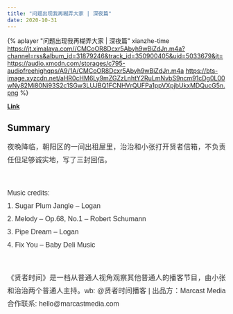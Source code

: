```yaml
---
title: "问题出现我再糊弄大家 | 深夜篇"
date: 2020-10-31
---
```


{% aplayer "问题出现我再糊弄大家 | 深夜篇" xianzhe-time  https://jt.ximalaya.com//CMCoOR8Dcxr5Abyh9wBiZdJn.m4a?channel=rss&album_id=31879246&track_id=350900405&uid=5033679&jt=https://audio.xmcdn.com/storages/c795-audiofreehighqps/A9/1A/CMCoOR8Dcxr5Abyh9wBiZdJn.m4a https://bts-image.xyzcdn.net/aHR0cHM6Ly9mZGZzLnhtY2RuLmNvbS9ncm91cDg0L00wNy82Mi80Ni93S2c1SGw3LUJBQ1FCNHVrQUFPa1ppVXpjbUkxMDQucG5n.png %}

**[Link](https://www.xiaoyuzhoufm.com/episode/5f9d58a383c34e85dd8bce2f)**

## Summary
<p style="color: #333333; font-weight: normal; font-size: 16px; line-height: 30px; font-family: Helvetica,Arial,sans-serif; text-align: justify;">夜晚降临，朝阳区的一间出租屋里，治治和小张打开贤者信箱，不负责任但足够诚实地，写了三封回信。</p><p style="color: #333333; font-weight: normal; font-size: 16px; line-height: 30px; font-family: Helvetica,Arial,sans-serif; text-align: justify;"><br />Music credits:<br />1. Sugar Plum Jangle – Logan<br />2. Melody – Op.68, No.1 – Robert Schumann<br />3. Pipe Dream – Logan<br />4. Fix You – Baby Deli Music<br />&nbsp;</p><p style="color: #333333; font-weight: normal; font-size: 16px; line-height: 30px; font-family: Helvetica,Arial,sans-serif; text-align: justify;">《贤者时间》是一档从普通人视角观察其他普通人的播客节目，由小张和治治两个普通人主持。wb: @贤者时间播客 | 出品方：Marcast Media 合作联系: hello@marcastmedia.com<br /></p>
    